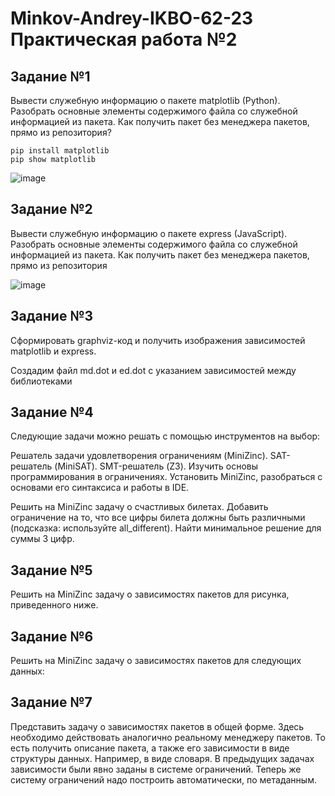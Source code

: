 # Minkov-Andrey-IKBO-62-23 Практическая работа №2

## Задание №1

Вывести служебную информацию о пакете matplotlib (Python). Разобрать основные элементы содержимого файла со служебной информацией из пакета. Как получить пакет без менеджера пакетов, прямо из репозитория?
```
pip install matplotlib
pip show matplotlib
```

![image](https://github.com/user-attachments/assets/ce8ae09f-52ea-4578-9f4d-9b3da4e33b59)

## Задание №2

Вывести служебную информацию о пакете express (JavaScript). Разобрать основные элементы содержимого файла со служебной информацией из пакета. Как получить пакет без менеджера пакетов, прямо из репозитория

![image](https://github.com/user-attachments/assets/bd803dbc-4962-43fe-8efe-45e240171bea)

## Задание №3

Сформировать graphviz-код и получить изображения зависимостей matplotlib и express.

Создадим файл md.dot и ed.dot с указанием зависимостей между библиотеками

## Задание №4

Следующие задачи можно решать с помощью инструментов на выбор:

Решатель задачи удовлетворения ограничениям (MiniZinc).
SAT-решатель (MiniSAT).
SMT-решатель (Z3).
Изучить основы программирования в ограничениях. Установить MiniZinc, разобраться с основами его синтаксиса и работы в IDE.

Решить на MiniZinc задачу о счастливых билетах. Добавить ограничение на то, что все цифры билета должны быть различными (подсказка: используйте all_different). Найти минимальное решение для суммы 3 цифр.


## Задание №5

Решить на MiniZinc задачу о зависимостях пакетов для рисунка, приведенного ниже.


## Задание №6

Решить на MiniZinc задачу о зависимостях пакетов для следующих данных:



## Задание №7

Представить задачу о зависимостях пакетов в общей форме. Здесь необходимо действовать аналогично реальному менеджеру пакетов. То есть получить описание пакета, а также его зависимости в виде структуры данных. Например, в виде словаря. В предыдущих задачах зависимости были явно заданы в системе ограничений. Теперь же систему ограничений надо построить автоматически, по метаданным.

